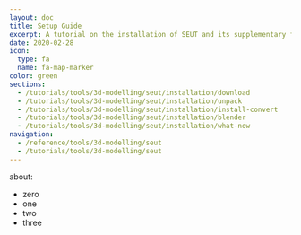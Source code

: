 ```yaml
---
layout: doc
title: Setup Guide
excerpt: A tutorial on the installation of SEUT and its supplementary files.
date: 2020-02-28
icon:
  type: fa
  name: fa-map-marker
color: green
sections:
  - /tutorials/tools/3d-modelling/seut/installation/download
  - /tutorials/tools/3d-modelling/seut/installation/unpack
  - /tutorials/tools/3d-modelling/seut/installation/install-convert
  - /tutorials/tools/3d-modelling/seut/installation/blender
  - /tutorials/tools/3d-modelling/seut/installation/what-now
navigation:
  - /reference/tools/3d-modelling/seut
  - /tutorials/tools/3d-modelling/seut
---
```

about:
 - zero
 - one
 - two
 - three